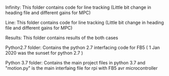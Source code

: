 Infinity: This folder contains code for line tracking (Little bit change in heading file and different gains for MPC) 

Line: This folder contains code for line tracking (Little bit change in heading file and different gains for MPC) 

Results: This folder contains results of the both cases

Python2.7 folder: Contains the python 2.7 interfacing code for FB5 ( 1 Jan 2020 was the sunset for python 2.7 )

Python 3.7 folder: Contains the main project files in python 3.7 and "motion.py" is the main interfaing file for rpi with FB5 avr microcontroller  


